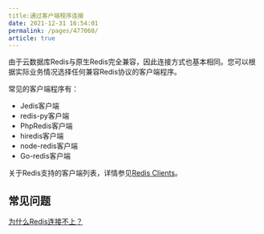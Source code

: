 ```yaml
---
title:通过客户端程序连接
date: 2021-12-31 16:54:01
permalink: /pages/477060/
article: true
---
```


由于云数据库Redis与原生Redis完全兼容，因此连接方式也基本相同。您可以根据实际业务情况选择任何兼容Redis协议的客户端程序。

常见的客户端程序有：

- Jedis客户端
- redis-py客户端
- PhpRedis客户端
- hiredis客户端
- node-redis客户端
- Go-redis客户端

关于Redis支持的客户端列表，详情参见[Redis Clients](http://redis.io/clients?spm=a2c4g.11186623.0.0.644e43baIFo8BL)。

## 常见问题

[为什么Redis连接不上？](./../../10.故障处理/00.Redis无法连接.md)

